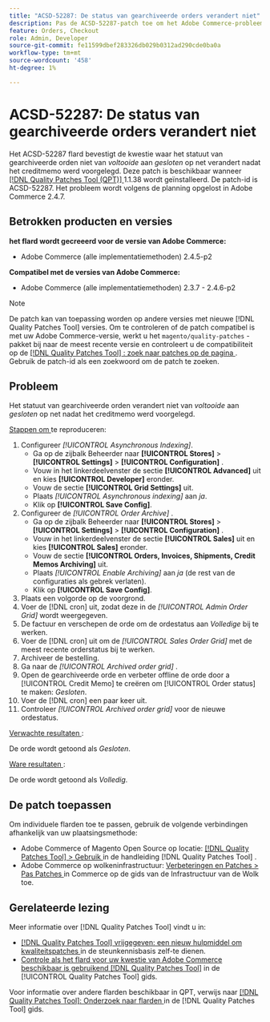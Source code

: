 ```yaml
---
title: "ACSD-52287: De status van gearchiveerde orders verandert niet"
description: Pas de ACSD-52287-patch toe om het Adobe Commerce-probleem op te lossen waarbij de status van gearchiveerde bestellingen niet verandert van *completed* in *closed* op het raster nadat het creditmemo is verzonden.
feature: Orders, Checkout
role: Admin, Developer
source-git-commit: fe11599dbef283326db029b0312ad290cde0ba0a
workflow-type: tm+mt
source-wordcount: '458'
ht-degree: 1%

---
```


# ACSD-52287: De status van gearchiveerde orders verandert niet

Het ACSD-52287 flard bevestigt de kwestie waar het statuut van gearchiveerde orden niet van *voltooide* aan *gesloten* op net verandert nadat het creditmemo werd voorgelegd. Deze patch is beschikbaar wanneer [[!DNL Quality Patches Tool (QPT)] ](https://experienceleague.adobe.com/en/docs/commerce-knowledge-base/kb/announcements/commerce-announcements/magento-quality-patches-released-new-tool-to-self-serve-quality-patches) 1.1.38 wordt geïnstalleerd. De patch-id is ACSD-52287. Het probleem wordt volgens de planning opgelost in Adobe Commerce 2.4.7.

## Betrokken producten en versies

**het flard wordt gecreeerd voor de versie van Adobe Commerce:**

* Adobe Commerce (alle implementatiemethoden) 2.4.5-p2

**Compatibel met de versies van Adobe Commerce:**

* Adobe Commerce (alle implementatiemethoden) 2.3.7 - 2.4.6-p2

>[!NOTE]
>
>De patch kan van toepassing worden op andere versies met nieuwe [!DNL Quality Patches Tool] versies. Om te controleren of de patch compatibel is met uw Adobe Commerce-versie, werkt u het `magento/quality-patches` -pakket bij naar de meest recente versie en controleert u de compatibiliteit op de [[!DNL Quality Patches Tool] : zoek naar patches op de pagina ](https://experienceleague.adobe.com/tools/commerce-quality-patches/index.html) . Gebruik de patch-id als een zoekwoord om de patch te zoeken.

## Probleem

Het statuut van gearchiveerde orden verandert niet van *voltooide* aan *gesloten* op net nadat het creditmemo werd voorgelegd.

<u> Stappen om </u> te reproduceren:

1. Configureer *[!UICONTROL Asynchronous Indexing]*.
   * Ga op de zijbalk Beheerder naar **[!UICONTROL Stores]** > **[!UICONTROL Settings]** > **[!UICONTROL Configuration]** .
   * Vouw in het linkerdeelvenster de sectie **[!UICONTROL Advanced]** uit en kies **[!UICONTROL Developer]** eronder.
   * Vouw de sectie **[!UICONTROL Grid Settings]** uit.
   * Plaats *[!UICONTROL Asynchronous indexing]* aan *ja*.
   * Klik op **[!UICONTROL Save Config]**.
1. Configureer de *[!UICONTROL Order Archive]* .
   * Ga op de zijbalk Beheerder naar **[!UICONTROL Stores]** > **[!UICONTROL Settings]** > **[!UICONTROL Configuration]** .
   * Vouw in het linkerdeelvenster de sectie **[!UICONTROL Sales]** uit en kies **[!UICONTROL Sales]** eronder.
   * Vouw de sectie **[!UICONTROL Orders, Invoices, Shipments, Credit Memos Archiving]** uit.
   * Plaats *[!UICONTROL Enable Archiving]* aan *ja* (de rest van de configuraties als gebrek verlaten).
   * Klik op **[!UICONTROL Save Config]**.
1. Plaats een volgorde op de voorgrond.
1. Voer de [!DNL cron] uit, zodat deze in de *[!UICONTROL Admin Order Grid]* wordt weergegeven.
1. De factuur en verschepen de orde om de ordestatus aan *Volledige* bij te werken.
1. Voer de [!DNL cron] uit om de *[!UICONTROL Sales Order Grid]* met de meest recente orderstatus bij te werken.
1. Archiveer de bestelling.
1. Ga naar de *[!UICONTROL Archived order grid]* .
1. Open de gearchiveerde orde en verbeter offline de orde door a [!UICONTROL Credit Memo] te creëren om [!UICONTROL Order status] te maken: *Gesloten*.
1. Voer de [!DNL cron] een paar keer uit.
1. Controleer *[!UICONTROL Archived order grid]* voor de nieuwe ordestatus.

<u> Verwachte resultaten </u>:

De orde wordt getoond als *Gesloten*.

<u> Ware resultaten </u>:

De orde wordt getoond als *Volledig*.

## De patch toepassen

Om individuele flarden toe te passen, gebruik de volgende verbindingen afhankelijk van uw plaatsingsmethode:

* Adobe Commerce of Magento Open Source op locatie: [[!DNL Quality Patches Tool]  > Gebruik ](/help/tools/quality-patches-tool/usage.md) in de handleiding [!DNL Quality Patches Tool] .
* Adobe Commerce op wolkeninfrastructuur: [ Verbeteringen en Patches > Pas Patches ](https://experienceleague.adobe.com/docs/commerce-cloud-service/user-guide/develop/upgrade/apply-patches.html) in Commerce op de gids van de Infrastructuur van de Wolk toe.

## Gerelateerde lezing

Meer informatie over [!DNL Quality Patches Tool] vindt u in:

* [[!DNL Quality Patches Tool]  vrijgegeven: een nieuw hulpmiddel om kwaliteitspatches ](https://experienceleague.adobe.com/en/docs/commerce-knowledge-base/kb/announcements/commerce-announcements/magento-quality-patches-released-new-tool-to-self-serve-quality-patches) in de steunkennisbasis zelf-te dienen.
* [ Controle als het flard voor uw kwestie van Adobe Commerce beschikbaar is gebruikend  [!DNL Quality Patches Tool]](/help/tools/quality-patches-tool/patches-available-in-qpt/check-patch-for-magento-issue-with-magento-quality-patches.md) in de [!UICONTROL Quality Patches Tool] gids.


Voor informatie over andere flarden beschikbaar in QPT, verwijs naar [[!DNL Quality Patches Tool]: Onderzoek naar flarden ](https://experienceleague.adobe.com/tools/commerce-quality-patches/index.html) in de [!DNL Quality Patches Tool] gids.
